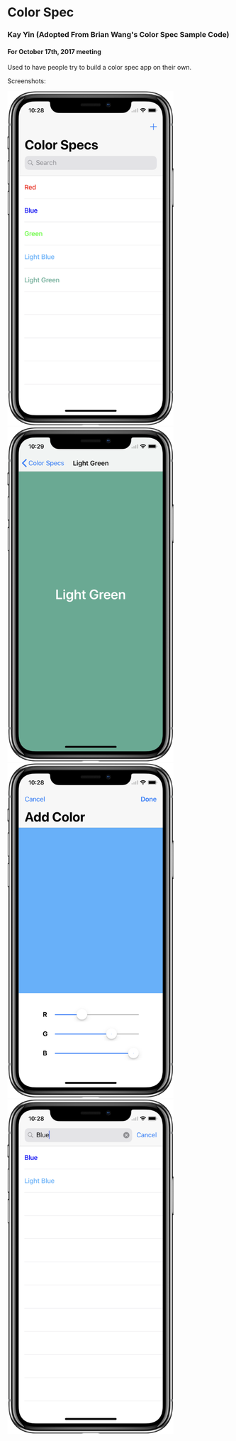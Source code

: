 # Color Spec
### Kay Yin (Adopted From Brian Wang's Color Spec Sample Code)
#### For October 17th, 2017 meeting

Used to have people try to build a color spec app on their own.

Screenshots:

<img src="screenshots/image1.png" width="375">
<img src="screenshots/image2.png" width="375">
<img src="screenshots/image3.png" width="375">
<img src="screenshots/image4.png" width="375">
